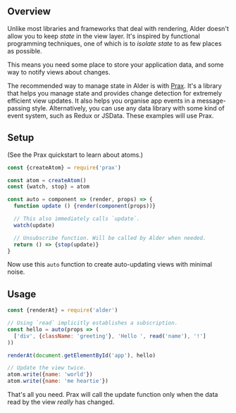 ## Overview

Unlike most libraries and frameworks that deal with rendering, Alder doesn't
allow you to keep <dfn id="state" data-sf-tooltip="Persistent data that
changes over time">state</dfn> in the view layer. It's inspired by functional
programming techniques, one of which is to _isolate state_ to as few places
as possible.

This means you need some place to store your application data, and some way to
notify views about changes.

The recommended way to manage state in Alder is with
<a href="https://github.com/Mitranim/prax" target="_blank">Prax</a>.
It's a library that helps you manage state and provides change detection for
extremely efficient view updates. It also helps you organise app events in a
message-passing style. Alternatively, you can use any data library with some
kind of event system, such as Redux or JSData. These examples will use Prax.

## Setup

(See the Prax quickstart to learn about atoms.)

```javascript
const {createAtom} = require('prax')

const atom = createAtom()
const {watch, stop} = atom

const auto = component => (render, props) => {
  function update () {render(component(props))}

  // This also immediately calls `update`.
  watch(update)

  // Unsubscribe function. Will be called by Alder when needed.
  return () => {stop(update)}
}
```

Now use this `auto` function to create auto-updating views with minimal noise.

## Usage

```javascript
const {renderAt} = require('alder')

// Using `read` implicitly establishes a subscription.
const hello = auto(props => (
  ['div', {className: 'greeting'}, 'Hello ', read('name'), '!']
))

renderAt(document.getElementById('app'), hello)

// Update the view twice.
atom.write({name: 'world'})
atom.write({name: 'me heartie'})
```

That's all you need. Prax will call the update function only when the data read
by the view _really_ has changed.
